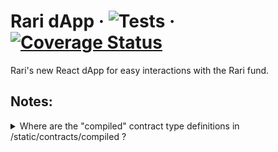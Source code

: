 # Rari dApp &middot; ![Tests](https://github.com/Rari-Capital/rari-dApp/workflows/Tests/badge.svg) &middot; [![Coverage Status](https://coveralls.io/repos/github/Rari-Capital/rari-dApp/badge.svg?branch=master)](https://coveralls.io/github/Rari-Capital/rari-dApp?branch=master)

Rari's new React dApp for easy interactions with the Rari fund.

## Notes:

<details>
  <summary>Where are the "compiled" contract type definitions in /static/contracts/compiled ?</summary>
  
  - These are auto generated TypeScript definition files created by [TypeChain](https://github.com/ethereum-ts/TypeChain). To generate them, run `npm install` 
  - These files are gitignored so do not worry about trying to commit them!
</details>
